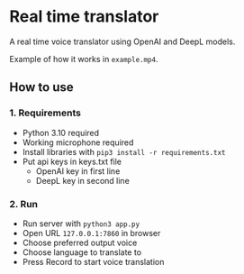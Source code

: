 # Real time translator
A real time voice translator using OpenAI and DeepL models.

Example of how it works in `example.mp4`.

## How to use

### 1. Requirements
- Python 3.10 required
- Working microphone required
- Install libraries with `pip3 install -r requirements.txt`
- Put api keys in keys.txt file
    - OpenAI key in first line
    - DeepL key in second line

### 2. Run
- Run server with `python3 app.py`
- Open URL `127.0.0.1:7860` in browser
- Choose preferred output voice
- Choose language to translate to
- Press Record to start voice translation
